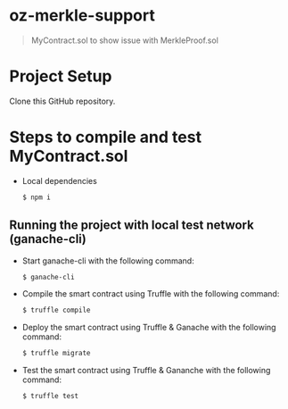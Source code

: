 # oz-merkle-support
>MyContract.sol to show issue with MerkleProof.sol

Project Setup
============

Clone this GitHub repository.

# Steps to compile and test MyContract.sol

  - Local dependencies
    ```sh
    $ npm i
    ```
## Running the project with local test network (ganache-cli)
    
   - Start ganache-cli with the following command:
     ```sh 
     $ ganache-cli
     ``` 
   - Compile the smart contract using Truffle with the following command:
     ```sh
     $ truffle compile
     ```
   - Deploy the smart contract using Truffle & Ganache with the following command:
     ```sh
     $ truffle migrate
     ```
   - Test the smart contract using Truffle & Gananche with the following command:
     ```
     $ truffle test
     ```
